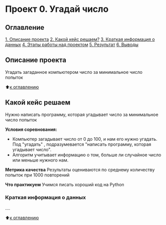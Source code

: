 # Проект 0. Угадай число

## Оглавление
[1. Описание проекта](https://github.com/dgedz/sf_data_science/blob/main/Project_0/Readme.md#Описание-проекта)
[2. Какой кейс решаем?](https://github.com/dgedz/sf_data_science/blob/main/Project_0/Readme.md#Какой-кейс-решаем?)
[3. Краткая информация о данных](https://github.com/dgedz/sf_data_science/blob/main/Project_0/Readme.md#Краткая-информация-о-данных)
[4. Этапы работы над проектом](https://github.com/dgedz/sf_data_science/blob/main/Project_0/Readme.md#Этапы-работы-над-проектом)
[5. Результат](https://github.com/dgedz/sf_data_science/blob/main/Project_0/Readme.md#Результат)
[6. Выводы](https://github.com/dgedz/sf_data_science/blob/main/Project_0/Readme.md#Выводы)

## Описание проекта
Угадать загаданное компьютером число за минимальное число попыток

:arrow_up:[к оглавлению]()


 ## Какой кейс решаем
 Нужно написать программу, которая угадывает число за минимальное число попыток

 **Условия соревнования:**
 - Компьютер загадывает число от 0 до 100, и нам его нужно угадать. Под "угадать" , подразумевается "написать программу, которая угадывает число".
 - Алгоритм учитывает информацию о том, больше ли случайное число или меньше нужного нам.

 **Метрика качества**
 Результаты оцениваются по среднему количеству попыток при 1000 повторений

 **Что практикуем**
 Учимся писать хороший код на Python

 
 ### Краткая информация о данных
 ....

:arrow_up:[к оглавлению]()
